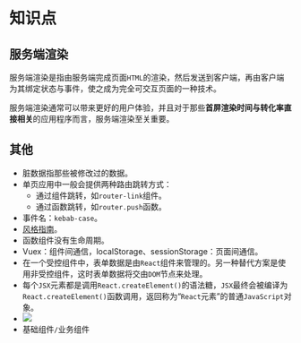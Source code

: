 # 知识点

## 服务端渲染

服务端渲染是指由服务端完成页面`HTML`的渲染，然后发送到客户端，再由客户端为其绑定状态与事件，使之成为完全可交互页面的一种技术。

服务端渲染通常可以带来更好的用户体验，并且对于那些**首屏渲染时间与转化率直接相关**的应用程序而言，服务端渲染至关重要。

## 其他

- 脏数据指那些被修改过的数据。
- 单页应用中一般会提供两种路由跳转方式：
  - 通过组件跳转，如`router-link`组件。
  - 通过函数跳转，如`router.push`函数。
- 事件名：`kebab-case`。
- [风格指南](https://cn.vuejs.org/v2/style-guide/)。
- 函数组件没有生命周期。
- Vuex：组件间通信，localStorage、sessionStorage：页面间通信。
- 在一个受控组件中，表单数据是由`React`组件来管理的。另一种替代方案是使用非受控组件，这时表单数据将交由`DOM`节点来处理。
- 每个`JSX`元素都是调用`React.createElement()`的语法糖，`JSX`最终会被编译为`React.createElement()`函数调用，返回称为“`React`元素”的普通`JavaScript`对象。
- ![](/skill-blog/img/0062.png)
- 基础组件`/`业务组件

